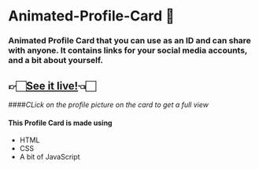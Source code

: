 # Animated-Profile-Card 📑
### Animated Profile Card that you can use as an ID and can share with anyone. It contains links for your social media accounts, and a bit about yourself.

## 👉🏻[See it live!](https://proghead00.github.io/Animated-Profile-Card/)👈🏻
####*CLick on the profile picture on the card to get a full view*
#### This Profile Card is made using 
- HTML
- CSS
- A bit of JavaScript


